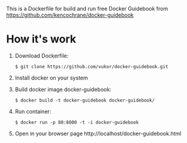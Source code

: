 This is a Dockerfile for build and run free Docker Guidebook from https://github.com/kencochrane/docker-guidebook

How it's work
================

1. Download Dockerfile:

    ``$ git clone https://github.com/vukor/docker-guidebook.git``

2. Install docker on your system

3. Build docker image docker-guidebook:

    ``$ docker build -t docker-guidebook docker-guidebook/``

4. Run container:

    ``$ docker run -p 80:8000 -t -i docker-guidebook``

5. Open in your browser page http://localhost/docker-guidebook.html

